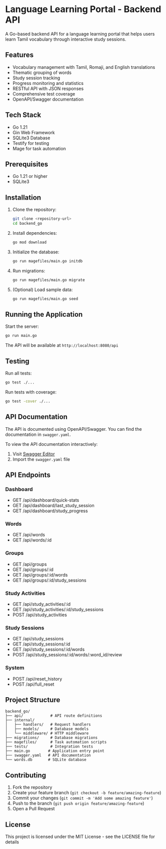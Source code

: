# Language Learning Portal - Backend API

A Go-based backend API for a language learning portal that helps users learn Tamil vocabulary through interactive study sessions.

## Features

- Vocabulary management with Tamil, Romaji, and English translations
- Thematic grouping of words
- Study session tracking
- Progress monitoring and statistics
- RESTful API with JSON responses
- Comprehensive test coverage
- OpenAPI/Swagger documentation

## Tech Stack

- Go 1.21
- Gin Web Framework
- SQLite3 Database
- Testify for testing
- Mage for task automation

## Prerequisites

- Go 1.21 or higher
- SQLite3

## Installation

1. Clone the repository:
   ```bash
   git clone <repository-url>
   cd backend_go
   ```

2. Install dependencies:
   ```bash
   go mod download
   ```

3. Initialize the database:
   ```bash
   go run magefiles/main.go initdb
   ```

4. Run migrations:
   ```bash
   go run magefiles/main.go migrate
   ```

5. (Optional) Load sample data:
   ```bash
   go run magefiles/main.go seed
   ```

## Running the Application

Start the server:
```bash
go run main.go
```

The API will be available at `http://localhost:8080/api`

## Testing

Run all tests:
```bash
go test ./...
```

Run tests with coverage:
```bash
go test -cover ./...
```

## API Documentation

The API is documented using OpenAPI/Swagger. You can find the documentation in `swagger.yaml`.

To view the API documentation interactively:
1. Visit [Swagger Editor](https://editor.swagger.io/)
2. Import the `swagger.yaml` file

## API Endpoints

### Dashboard
- GET /api/dashboard/quick-stats
- GET /api/dashboard/last_study_session
- GET /api/dashboard/study_progress

### Words
- GET /api/words
- GET /api/words/:id

### Groups
- GET /api/groups
- GET /api/groups/:id
- GET /api/groups/:id/words
- GET /api/groups/:id/study_sessions

### Study Activities
- GET /api/study_activities/:id
- GET /api/study_activities/:id/study_sessions
- POST /api/study_activities

### Study Sessions
- GET /api/study_sessions
- GET /api/study_sessions/:id
- GET /api/study_sessions/:id/words
- POST /api/study_sessions/:id/words/:word_id/review

### System
- POST /api/reset_history
- POST /api/full_reset

## Project Structure

```
backend_go/
├── api/            # API route definitions
├── internal/
│   ├── handlers/   # Request handlers
│   ├── models/     # Database models
│   └── middleware/ # HTTP middleware
├── migrations/     # Database migrations
├── magefiles/      # Task automation scripts
├── tests/          # Integration tests
├── main.go        # Application entry point
├── swagger.yaml   # API documentation
└── words.db       # SQLite database
```

## Contributing

1. Fork the repository
2. Create your feature branch (`git checkout -b feature/amazing-feature`)
3. Commit your changes (`git commit -m 'Add some amazing feature'`)
4. Push to the branch (`git push origin feature/amazing-feature`)
5. Open a Pull Request

## License

This project is licensed under the MIT License - see the LICENSE file for details 